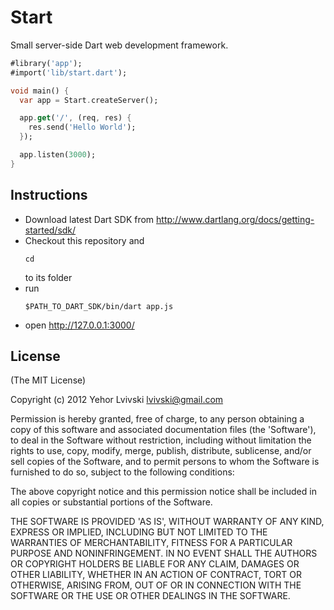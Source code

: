 # Start

Small server-side Dart web development framework.

``` dart
#library('app');
#import('lib/start.dart');

void main() {
  var app = Start.createServer();

  app.get('/', (req, res) {
    res.send('Hello World');
  });

  app.listen(3000);
}
```

## Instructions
- Download latest Dart SDK from http://www.dartlang.org/docs/getting-started/sdk/
- Checkout this repository and
    ```
    cd
    ```
    to its folder
- run
    ```
    $PATH_TO_DART_SDK/bin/dart app.js
    ```
- open http://127.0.0.1:3000/


## License

(The MIT License)

Copyright (c) 2012 Yehor Lvivski <lvivski@gmail.com>

Permission is hereby granted, free of charge, to any person obtaining
a copy of this software and associated documentation files (the
'Software'), to deal in the Software without restriction, including
without limitation the rights to use, copy, modify, merge, publish,
distribute, sublicense, and/or sell copies of the Software, and to
permit persons to whom the Software is furnished to do so, subject to
the following conditions:

The above copyright notice and this permission notice shall be
included in all copies or substantial portions of the Software.

THE SOFTWARE IS PROVIDED 'AS IS', WITHOUT WARRANTY OF ANY KIND,
EXPRESS OR IMPLIED, INCLUDING BUT NOT LIMITED TO THE WARRANTIES OF
MERCHANTABILITY, FITNESS FOR A PARTICULAR PURPOSE AND NONINFRINGEMENT.
IN NO EVENT SHALL THE AUTHORS OR COPYRIGHT HOLDERS BE LIABLE FOR ANY
CLAIM, DAMAGES OR OTHER LIABILITY, WHETHER IN AN ACTION OF CONTRACT,
TORT OR OTHERWISE, ARISING FROM, OUT OF OR IN CONNECTION WITH THE
SOFTWARE OR THE USE OR OTHER DEALINGS IN THE SOFTWARE.
